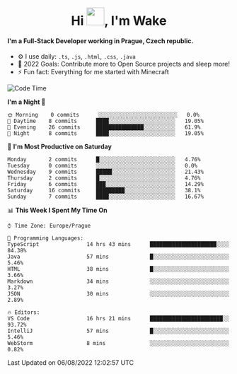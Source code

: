 <h1 align="center">Hi <img src="https://raw.githubusercontent.com/MrWakeCZ/MrWakeCZ/master/Hi.gif" width="40px" />, I'm Wake</h1>

#### I'm a Full-Stack Developer working in Prague, Czech republic.
- ⚙️ I use daily: `.ts`, `.js`, `.html`, `.css`, `.java`
- 🥅 2022 Goals: Contribute more to Open Source projects and sleep more!
- ⚡ Fun fact: Everything for me started with Minecraft

<!--START_SECTION:waka-->
![Code Time](http://img.shields.io/badge/Code%20Time-2%2C611%20hrs%2020%20mins-blue)

**I'm a Night 🦉** 

```text
🌞 Morning    0 commits      ░░░░░░░░░░░░░░░░░░░░░░░░░   0.0% 
🌆 Daytime    8 commits      ████░░░░░░░░░░░░░░░░░░░░░   19.05% 
🌃 Evening    26 commits     ███████████████░░░░░░░░░░   61.9% 
🌙 Night      8 commits      ████░░░░░░░░░░░░░░░░░░░░░   19.05%

```
📅 **I'm Most Productive on Saturday** 

```text
Monday       2 commits      █░░░░░░░░░░░░░░░░░░░░░░░░   4.76% 
Tuesday      0 commits      ░░░░░░░░░░░░░░░░░░░░░░░░░   0.0% 
Wednesday    9 commits      █████░░░░░░░░░░░░░░░░░░░░   21.43% 
Thursday     2 commits      █░░░░░░░░░░░░░░░░░░░░░░░░   4.76% 
Friday       6 commits      ███░░░░░░░░░░░░░░░░░░░░░░   14.29% 
Saturday     16 commits     █████████░░░░░░░░░░░░░░░░   38.1% 
Sunday       7 commits      ████░░░░░░░░░░░░░░░░░░░░░   16.67%

```


📊 **This Week I Spent My Time On** 

```text
⌚︎ Time Zone: Europe/Prague

💬 Programming Languages: 
TypeScript               14 hrs 43 mins      █████████████████████░░░░   84.38% 
Java                     57 mins             █░░░░░░░░░░░░░░░░░░░░░░░░   5.46% 
HTML                     38 mins             █░░░░░░░░░░░░░░░░░░░░░░░░   3.66% 
Markdown                 34 mins             ░░░░░░░░░░░░░░░░░░░░░░░░░   3.27% 
JSON                     30 mins             ░░░░░░░░░░░░░░░░░░░░░░░░░   2.89%

🔥 Editors: 
VS Code                  16 hrs 21 mins      ███████████████████████░░   93.72% 
IntelliJ                 57 mins             █░░░░░░░░░░░░░░░░░░░░░░░░   5.46% 
WebStorm                 8 mins              ░░░░░░░░░░░░░░░░░░░░░░░░░   0.82%

```


 Last Updated on 06/08/2022 12:02:57 UTC
<!--END_SECTION:waka-->
